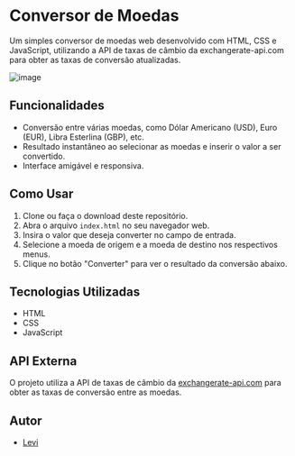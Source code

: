 # Conversor de Moedas

Um simples conversor de moedas web desenvolvido com HTML, CSS e JavaScript, utilizando a API de taxas de câmbio da exchangerate-api.com para obter as taxas de conversão atualizadas.

![image](https://github.com/levi985/conversor-de-moedas/assets/83926172/27f3df62-0d39-4ea3-8b07-2bb261183bf4)


## Funcionalidades

- Conversão entre várias moedas, como Dólar Americano (USD), Euro (EUR), Libra Esterlina (GBP), etc.
- Resultado instantâneo ao selecionar as moedas e inserir o valor a ser convertido.
- Interface amigável e responsiva.

## Como Usar

1. Clone ou faça o download deste repositório.
2. Abra o arquivo `index.html` no seu navegador web.
3. Insira o valor que deseja converter no campo de entrada.
4. Selecione a moeda de origem e a moeda de destino nos respectivos menus.
5. Clique no botão "Converter" para ver o resultado da conversão abaixo.

## Tecnologias Utilizadas

- HTML
- CSS
- JavaScript

## API Externa

O projeto utiliza a API de taxas de câmbio da [exchangerate-api.com](https://www.exchangerate-api.com/) para obter as taxas de conversão entre as moedas.

## Autor

- [Levi](https://github.com/levi985d)


